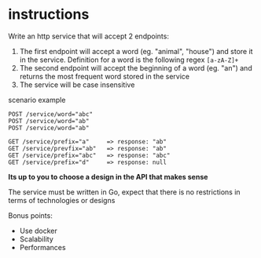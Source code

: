 # instructions

Write an http service that will accept 2 endpoints:

1. The first endpoint will accept a word (eg. "animal", "house") and store it in the service. Definition for a word is the following regex `[a-zA-Z]+`
2. The second endpoint will accept the beginning of a word (eg. "an") and returns the most frequent word stored in the service
3. The service will be case insensitive

scenario example
```
POST /service/word="abc"
POST /service/word="ab"
POST /service/word="ab"

GET /service/prefix="a"     => response: "ab"
GET /service/prevfix="ab"   => response: "ab"
GET /service/prefix="abc"   => response: "abc"
GET /service/prefix="d"     => response: null
```

**Its up to you to choose a design in the API that makes sense**

The service must be written in Go, expect that there is no restrictions in terms of technologies or designs

Bonus points:
- Use docker
- Scalability
- Performances

